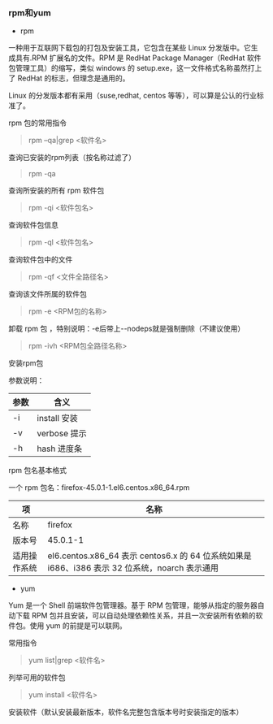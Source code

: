 ### rpm和yum

* rpm 

一种用于互联网下载包的打包及安装工具，它包含在某些 Linux 分发版中。它生成具有.RPM 扩展名的文件。RPM 是 RedHat Package Manager（RedHat 软件包管理工具）的缩写，类似 windows 的 setup.exe，这一文件格式名称虽然打上了 RedHat 的标志，但理念是通用的。

Linux 的分发版本都有采用（suse,redhat, centos 等等），可以算是公认的行业标准了。

rpm 包的常用指令

> rpm	–qa|grep <软件名>  

查询已安装的rpm列表（按名称过滤了）

> rpm -qa  

查询所安装的所有 rpm 软件包

> rpm -qi <软件包名>   

查询软件包信息

> rpm -ql <软件包名>   

查询软件包中的文件

> rpm -qf <文件全路径名> 

查询该文件所属的软件包

> rpm -e <RPM包的名称>

卸载 rpm 包 ，特别说明：-e后带上--nodeps就是强制删除（不建议使用）

> rpm -ivh	<RPM包全路径名称>

安装rpm包 

参数说明：

参数|含义
---|---
-i|install 安装
-v|verbose 提示
-h|hash 进度条

rpm 包名基本格式

一个 rpm 包名：firefox-45.0.1-1.el6.centos.x86_64.rpm 

项|名称
---|---
名称|firefox
版本号|45.0.1-1
适用操作系统|el6.centos.x86_64 表示 centos6.x 的 64 位系统如果是 i686、i386 表示 32 位系统，noarch 表示通用

* yum

Yum 是一个 Shell 前端软件包管理器。基于 RPM 包管理，能够从指定的服务器自动下载 RPM 包并且安装，可以自动处理依赖性关系，并且一次安装所有依赖的软件包。使用 yum 的前提是可以联网。

常用指令

> yum list|grep <软件名> 

列举可用的软件包

> yum install <软件名>

安装软件（默认安装最新版本，软件名完整包含版本号时安装指定的版本）

